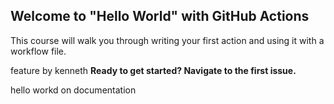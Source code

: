 ## Welcome to "Hello World" with GitHub Actions

This course will walk you through writing your first action and using it with a workflow file. 

feature by kenneth
**Ready to get started? Navigate to the first issue.**

hello workd on documentation
